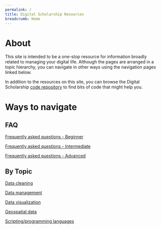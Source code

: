 ```yaml
---
permalink: /
title: Digital Scholarship Resources
breadcrumb: Home
---
```


# About

This site is intended to be a one-stop resource for information broadly related to managing your digital life.  Although the pages are arranged in a topic hierarchy, you can navigate in other ways using the navigation pages linked below.

In addition to the resources on this site, you can browse the Digital Scholarship [code repository](https://github.com/HeardLibrary/digital-scholarship) to find bits of code that might help you.

# Ways to navigate

## FAQ

[Frequently asked questions - Beginner](beginner)

[Frequently asked questions - Intermediate](intermediate)

[Frequently asked questions - Advanced](advanced)

## By Topic

[Data cleaning](clean/)

[Data management](manage/)

[Data visualization](vis/)

[Geospatial data](geo/)

[Scripting/programming languages](script/)

